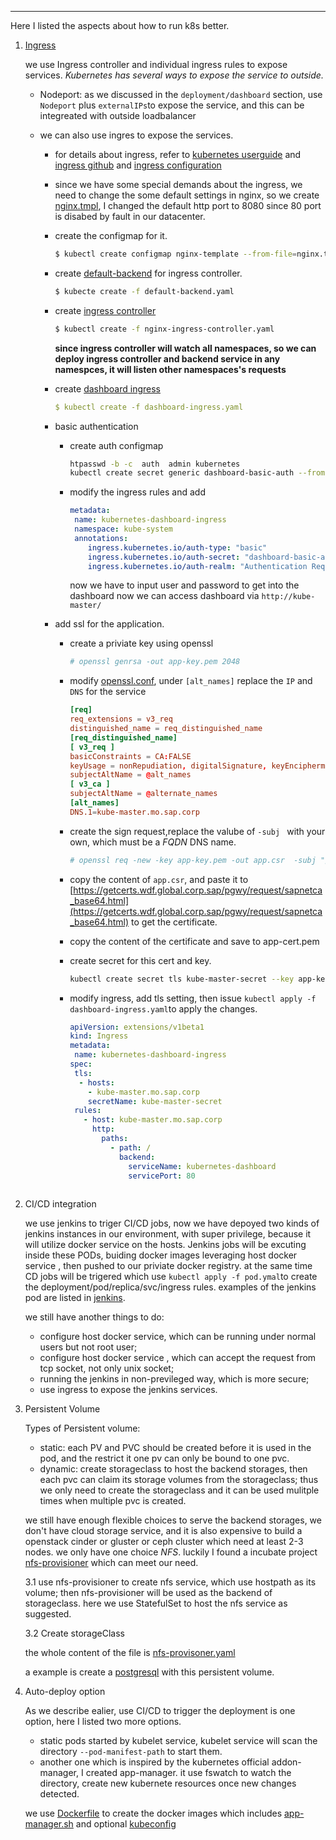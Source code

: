 ---

Here I listed the aspects about how to run k8s better.

1. [Ingress](./ingress)
   
   we use Ingress controller and individual ingress rules to expose services. 
*Kubernetes has several ways to expose the service to outside.*

   - Nodeport: as we discussed in the ```deployment/dashboard``` section, use ```Nodeport``` plus ```externalIPs```to expose the service, and this can be integreated with outside loadbalancer

   - we can also use ingres to expose the services.

     - for details about ingress, refer to [kubernetes userguide](https://kubernetes.io/docs/user-guide/ingress/) and [ingress github](https://github.com/kubernetes/ingress) and [ingress configuration](https://github.com/kubernetes/ingress/blob/master/controllers/nginx/configuration.md)

     - since we have some special demands about the ingress, we need to change the some default settings in nginx, so we create [nginx.tmpl](./ingress/nginx.tmpl), I changed the default http port to 8080 since 80 port is disabed by fault in our datacenter. 

     -  create the configmap for it.

          ```sh
          $ kubectl create configmap nginx-template --from-file=nginx.tmpl=./ingress/nginx.tmpl
          ```

     - create [default-backend](./ingress/default-backend.yaml) for ingress controller.

         ```sh
         $ kubecte create -f default-backend.yaml
         ```
     - create [ingress controller](./ingress/nginx-ingress-controller.yaml)

         ```sh
         $ kubectl create -f nginx-ingress-controller.yaml
         ```
		 **since ingress controller will watch all namespaces, so we can deploy ingress controller and backend service in any namespces, it will listen other namespaces's requests**
     - create [dashboard ingress](./ingress/dashboard-ingress.yaml)

         ```yaml
         $ kubectl create -f dashboard-ingress.yaml
         ```

     - basic authentication 
        
        - create auth configmap

            ```sh
            htpasswd -b -c  auth  admin kubernetes
            kubectl create secret generic dashboard-basic-auth --from-file=auth  -n kube-system
            ```
        
        -  modify the ingress rules  and add 
            
            ```yaml
            metadata:
             name: kubernetes-dashboard-ingress
             namespace: kube-system
             annotations:
                ingress.kubernetes.io/auth-type: "basic"
                ingress.kubernetes.io/auth-secret: "dashboard-basic-auth"
                ingress.kubernetes.io/auth-realm: "Authentication Required, please inpurt user and password"
            ```
            
            now we have to input user and password to get into the dashboard
    now we can access dashboard via ```http://kube-master/```

      - add ssl for the application.
          - create a priviate key using openssl

             ```sh
             # openssl genrsa -out app-key.pem 2048
             ```

          - modify [openssl.conf](./ssl/openssl.conf), under ```[alt_names]``` replace the ```IP``` and ```DNS``` for the service

             ```conf
             [req]
             req_extensions = v3_req
             distinguished_name = req_distinguished_name
             [req_distinguished_name]
             [ v3_req ]
             basicConstraints = CA:FALSE
             keyUsage = nonRepudiation, digitalSignature, keyEncipherment
             subjectAltName = @alt_names
             [ v3_ca ]
             subjectAltName = @alternate_names
             [alt_names]
             DNS.1=kube-master.mo.sap.corp
             ```
          - create the sign request,replace the valube of ```-subj ``` with your own, which must be a *FQDN* DNS name.

             ```sh
             # openssl req -new -key app-key.pem -out app.csr  -subj "/CN=kube-master.mo.sap.corp" -onfig openssl.conf
             ```



          -  copy the content of ```app.csr```, and paste it to [https://getcerts.wdf.global.corp.sap/pgwy/request/sapnetca_base64.html](https://getcerts.wdf.global.corp.sap/pgwy/request/sapnetca_base64.html) to get the certificate.

          -  copy the content of the certificate and save to app-cert.pem

          - create secret for this cert and key.       
            
            ```sh
            kubectl create secret tls kube-master-secret --key app-key.pem --cert app-cert.pem
            ```
          - modify ingress, add tls setting, then issue ```kubectl apply -f dashboard-ingress.yaml```to apply the changes.
                
            ```yaml
            apiVersion: extensions/v1beta1
            kind: Ingress
            metadata:
             name: kubernetes-dashboard-ingress
            spec:
             tls:
              - hosts:
                - kube-master.mo.sap.corp
                secretName: kube-master-secret
             rules:
               - host: kube-master.mo.sap.corp
                 http:
                   paths:
                     - path: /
                       backend:
                         serviceName: kubernetes-dashboard
                         servicePort: 80
                                          
2. CI/CD integration

    we use jenkins to triger CI/CD jobs, now we have depoyed two kinds of jenkins instances in our environment, with super privilege, because it will utilize docker service on the hosts. 
    Jenkins jobs will be excuting inside these PODs, buiding docker images leveraging host docker service , then pushed to our priviate docker registry.  at the same time CD jobs will be trigered which use ```kubectl apply -f pod.ymal```to create the deployment/pod/replica/svc/ingress rules. 
    examples of the jenkins pod are listed in [jenkins](./jenkins).

    we still have another things to do:
      - configure host docker service, which can be running under normal users but not root user;
      - configure host docker service , which can accept the request from tcp socket, not only unix socket;
      - running the jenkins in non-previleged way, which is more secure;
      - use ingress to expose the jenkins services.

3. Persistent Volume
    
    Types of Persistent volume:
      - static: each PV and PVC should be created before it is used in the pod, and the restrict it one pv can only be bound to one pvc. 
      - dynamic: create storageclass to host the backend storages, then each pvc can claim its storage volumes from the storageclass; thus we only need to create the storageclass and it can be used mulitple times when multiple pvc is created. 

    we still have enough flexible choices to serve the backend storages, we don't have cloud storage service, and it is also expensive to build a openstack cinder or gluster or ceph cluster which need at least 2-3 nodes. we only have one choice *NFS*. luckily I found a incubate project [nfs-provisioner](https://github.com/kubernetes-incubator/nfs-provisioner) which can meet our need. 
      
    3.1 use nfs-provisioner to create nfs service, which use hostpath as its volume; then nfs-provisioner will be used as the backend of storageclass.
				here we use StatefulSet to host the nfs service as suggested.

  	3.2 Create storageClass
						
				
    the  whole content of the file is [nfs-provisoner.yaml](./nfs-provisioner/nfs-provisoner.yaml)
              
    a example is create a [postgresql](./nfs-provisioner/pg.yaml) with this persistent volume.

4. Auto-deploy option
		
	As we describe ealier, use CI/CD to trigger the deployment is one option, here I listed two more options.
      - static pods started by kubelet service, kubelet service will scan the directory ```--pod-manifest-path``` to start them.
      - another one  which is inspired by the kubernetes official addon-manager, I created app-manager. it use fswatch to watch the directory, create new kubernete resources once new changes detected. 

    we use  [Dockerfile](./app-manager/Dockerfile) to create the docker images which includes [app-manager.sh](./app-manager/app-manager.sh) and optional [kubeconfig](./app-manager/kubeconfig)
	 
